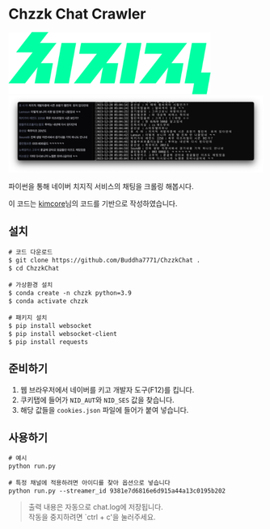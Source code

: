 # Chzzk Chat Crawler

<img src="figure/logo.svg" width="400">  

<img src="figure/image.png">  

파이썬을 통해 네이버 치지직 서비스의 채팅을 크롤링 해봅시다.

이 코드는 [kimcore](https://github.com/kimcore/chzzk/tree/main)님의 코드를 기반으로 작성하였습니다.

## 설치

    # 코드 다운로드
    $ git clone https://github.com/Buddha7771/ChzzkChat .
    $ cd ChzzkChat

    # 가상환경 설치
    $ conda create -n chzzk python=3.9
    $ conda activate chzzk

    # 패키지 설치
    $ pip install websocket
    $ pip install websocket-client
    $ pip install requests 

## 준비하기

1. 웹 브라우저에서 네이버를 키고 개발자 도구(F12)를 킵니다.
2. 쿠키탭에 들어가 `NID_AUT`와 `NID_SES` 값을 찾습니다.
3. 해당 값들을 `cookies.json` 파일에 들어가 붙여 넣습니다.

## 사용하기


    # 예시
    python run.py 

    # 특정 채널에 적용하려면 아이디를 찾아 옵션으로 넣습니다
    python run.py --streamer_id 9381e7d6816e6d915a44a13c0195b202

> 출력 내용은 자동으로 chat.log에 저장됩니다.   
> 작동을 중지하려면 `ctrl + c'을 눌러주세요.